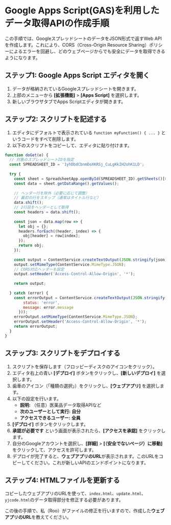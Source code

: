 # Google Apps Script(GAS)を利用したデータ取得APIの作成手順

この手順では、GoogleスプレッドシートのデータをJSON形式で返すWeb APIを作成します。これにより、CORS（Cross-Origin Resource Sharing）ポリシーによるエラーを回避し、どのウェブページからでも安全にデータを取得できるようになります。

## ステップ1: Google Apps Script エディタを開く

1.  データが格納されているGoogleスプレッドシートを開きます。
2.  上部のメニューから **[拡張機能]** > **[Apps Script]** を選択します。
3.  新しいブラウザタブでApps Scriptエディタが開きます。

## ステップ2: スクリプトを記述する

1.  エディタにデフォルトで表示されている `function myFunction() { ... }` というコードをすべて削除します。
2.  以下のスクリプトをコピーして、エディタに貼り付けます。

```javascript
function doGet(e) {
  // 対象のスプレッドシートIDを指定
  const SPREADSHEET_ID = '1yhDbdCbnmDoXKRSj_CuLgKkIH2ohK1LD';
  
  try {
    const sheet = SpreadsheetApp.openById(SPREADSHEET_ID).getSheets()[0];
    const data = sheet.getDataRange().getValues();
    
    // ヘッダー行を除外（必要に応じて調整）
    // 最初の行をスキップ（通常はタイトル行など）
    data.shift();
    // 2行目をヘッダーとして取得
    const headers = data.shift();
    
    const json = data.map(row => {
      let obj = {};
      headers.forEach((header, index) => {
        obj[header] = row[index];
      });
      return obj;
    });
    
    const output = ContentService.createTextOutput(JSON.stringify(json));
    output.setMimeType(ContentService.MimeType.JSON);
    // CORS対応ヘッダーを設定
    output.setHeader('Access-Control-Allow-Origin', '*');
    
    return output;
    
  } catch (error) {
    const errorOutput = ContentService.createTextOutput(JSON.stringify({
        status: 'error',
        message: error.message
      }));
    errorOutput.setMimeType(ContentService.MimeType.JSON);
    errorOutput.setHeader('Access-Control-Allow-Origin', '*');
    return errorOutput;
  }
}
```

## ステップ3: スクリプトをデプロイする

1.  スクリプトを保存します（フロッピーディスクのアイコンをクリック）。
2.  エディタ右上の青い **[デプロイ]** ボタンをクリックし、**[新しいデプロイ]** を選択します。
3.  歯車のアイコン（「種類の選択」）をクリックし、**[ウェブアプリ]** を選択します。
4.  以下の設定を行います。
    *   **説明:** （任意）医薬品データ取得APIなど
    *   **次のユーザーとして実行:** **自分**
    *   **アクセスできるユーザー:** **全員**
5.  **[デプロイ]** ボタンをクリックします。
6.  **承認が必要です** という画面が表示されたら、**[アクセスを承認]** をクリックします。
7.  自分のGoogleアカウントを選択し、**[詳細]** > **[（安全でないページ）に移動]** をクリックして、アクセスを許可します。
8.  デプロイが完了すると、**ウェブアプリのURL**が表示されます。このURLをコピーしてください。これが新しいAPIのエンドポイントになります。

## ステップ4: HTMLファイルを更新する

コピーしたウェブアプリのURLを使って、`index.html`、`update.html`、`yjcode.html`のデータ取得部分を修正する必要があります。

この後の手順で、私（Roo）がファイルの修正を行いますので、作成した**ウェブアプリのURL**を教えてください。